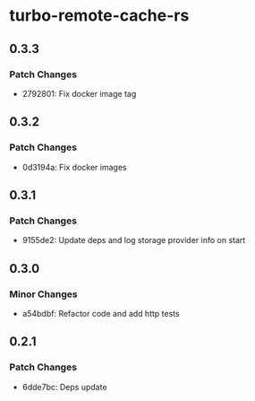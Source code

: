 # turbo-remote-cache-rs

## 0.3.3

### Patch Changes

- 2792801: Fix docker image tag

## 0.3.2

### Patch Changes

- 0d3194a: Fix docker images

## 0.3.1

### Patch Changes

- 9155de2: Update deps and log storage provider info on start

## 0.3.0

### Minor Changes

- a54bdbf: Refactor code and add http tests

## 0.2.1

### Patch Changes

- 6dde7bc: Deps update
